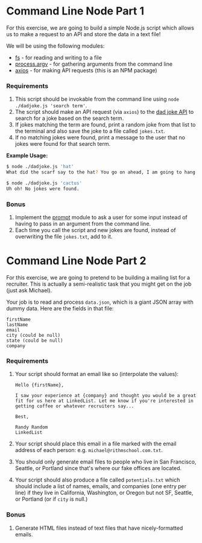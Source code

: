# Command Line Node Part 1

For this exercise, we are going to build a simple Node.js script which allows us to make a request to an API and store the data in a text file!

We will be using the following modules:

- [fs](https://nodejs.org/api/fs.html#fs_file_system) - for reading and writing to a file
- [process.argv](https://nodejs.org/api/process.html#process_process_argv) - for gathering arguments from the command line
- [axios](https://www.npmjs.com/package/axios) - for making API requests (this is an NPM package)

### Requirements

1.  This script should be invokable from the command line using `node ./dadjoke.js 'search term'`.
1.  The script should make an API request (via `axios`) to the [dad joke API](https://icanhazdadjoke.com/api) to search for a joke based on the search term.
1.  If jokes matching the term are found, print a random joke from that list to the terminal and also save the joke to a file called `jokes.txt`.
1.  If no matching jokes were found, print a message to the user that no jokes were found for that search term.

**Example Usage:**

```sh
$ node ./dadjoke.js 'hat'
What did the scarf say to the hat? You go on ahead, I am going to hang around a bit longer.

$ node ./dadjoke.js 'cactus'
Uh oh! No jokes were found.
```

### Bonus

1.  Implement the [prompt](https://github.com/flatiron/prompt) module to ask a user for some input instead of having to pass in an argument from the command line.
2.  Each time you call the script and new jokes are found, instead of overwriting the file `jokes.txt`, add to it.

# Command Line Node Part 2

For this exercise, we are going to pretend to be building a mailing list for a recruiter. This is actually a semi-realistic task that you might get on the job (just ask Michael).

Your job is to read and process `data.json`, which is a giant JSON array with dummy data. Here are the fields in that file:

```
firstName
lastName
email
city (could be null)
state (could be null)
company
```

### Requirements

1.  Your script should format an email like so (interpolate the values):

    ```
    Hello {firstName},

    I saw your experience at {company} and thought you would be a great fit for us here at LinkedList. Let me know if you're interested in getting coffee or whatever recruiters say...

    Best,

    Randy Random
    LinkedList
    ```

1.  Your script should place this email in a file marked with the email address of each person: e.g. `michael@rithmschool.com.txt`.
1.  You should only generate email files to people who live in San Francisco, Seattle, or Portland since that's where our fake offices are located.
1.  Your script should also produce a file called `potentials.txt` which should include a list of names, emails, and companies (one entry per line) if they live in California, Washington, or Oregon but not SF, Seattle, or Portland (or if `city` is null.)

### Bonus

1.  Generate HTML files instead of text files that have nicely-formatted emails.
